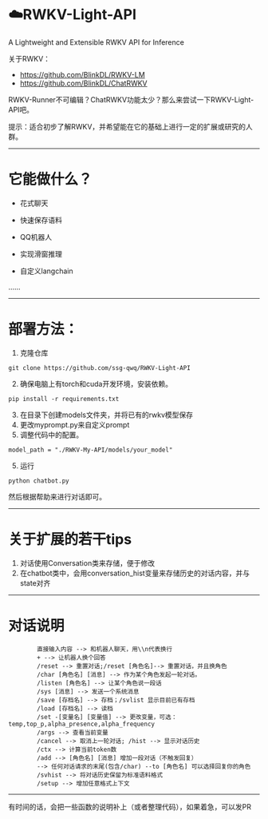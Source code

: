 # ☁️RWKV-Light-API
A Lightweight and Extensible RWKV API for Inference

关于RWKV：
- https://github.com/BlinkDL/RWKV-LM
- https://github.com/BlinkDL/ChatRWKV

RWKV-Runner不可编辑？ChatRWKV功能太少？那么来尝试一下RWKV-Light-API吧。

提示：适合初步了解RWKV，并希望能在它的基础上进行一定的扩展或研究的人群。

---
# 它能做什么？

- 花式聊天

- 快速保存语料

- QQ机器人

- 实现滑窗推理

- 自定义langchain

……

---
# 部署方法：
1. 克隆仓库
```
git clone https://github.com/ssg-qwq/RWKV-Light-API
```
2. 确保电脑上有torch和cuda开发环境，安装依赖。
```
pip install -r requirements.txt
```
3. 在目录下创建models文件夹，并将已有的rwkv模型保存
4. 更改myprompt.py来自定义prompt
5. 调整代码中的配置。
```
model_path = "./RWKV-My-API/models/your_model"
```
5. 运行
```
python chatbot.py
```
然后根据帮助来进行对话即可。

---
# 关于扩展的若干tips
1. 对话使用Conversation类来存储，便于修改
2. 在chatbot类中，会用conversation_hist变量来存储历史的对话内容，并与state对齐

---

# 对话说明

```
        直接输入内容 --> 和机器人聊天，用\\n代表换行
        + --> 让机器人换个回答
        /reset --> 重置对话;/reset [角色名]--> 重置对话，并且换角色
        /char [角色名] [消息] --> 作为某个角色发起一轮对话。
        /listen [角色名] --> 让某个角色说一段话
        /sys [消息] --> 发送一个系统消息
        /save [存档名] --> 存档；/svlist 显示目前已有存档
        /load [存档名] --> 读档
        /set -[变量名] [变量值] --> 更改变量，可选：temp,top_p,alpha_presence,alpha_frequency
        /args --> 查看当前变量
        /cancel --> 取消上一轮对话; /hist --> 显示对话历史
        /ctx --> 计算当前token数
        /add --> [角色名] [消息] 增加一段对话（不触发回复）
        --> 任何对话请求的末尾(包含/char) --to [角色名] 可以选择回复你的角色
        /svhist --> 将对话历史保留为标准语料格式
        /setup --> 增加任意格式上下文
```
---
有时间的话，会把一些函数的说明补上（或者整理代码），如果着急，可以发PR
